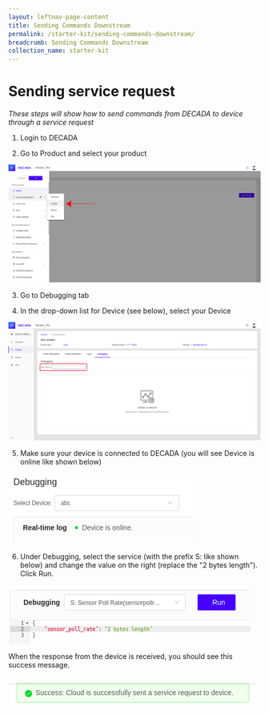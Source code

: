 ```yaml
---
layout: leftnav-page-content
title: Sending Commands Downstream
permalink: /starter-kit/sending-commands-downstream/
breadcrumb: Sending Commands Downstream
collection_name: starter-kit
---
```


# Sending service request
*These steps will show how to send commands from DECADA to device through a service request*

1. Login to DECADA

2. Go to Product and select your product

![service-request](/images/riots-dk/decada-setup/decada_setup_product_1.png)

3. Go to Debugging tab

4. In the drop-down list for Device (see below), select your Device

![service-request](/images/riots-dk/sending-commands-downstream/service_request_1.png)

5. Make sure your device is connected to DECADA (you will see Device is online like shown below) 

![service-request](/images/riots-dk/sending-commands-downstream/service_request_2.png)

6. Under Debugging, select the service (with the prefix S: like shown below) and change the value on the right (replace the "2 bytes length"). Click Run.

![service-request](/images/riots-dk/sending-commands-downstream/service_request_3.png)

When the response from the device is received, you should see this success message.

![service-request](/images/riots-dk/sending-commands-downstream/service_request_4.png)
